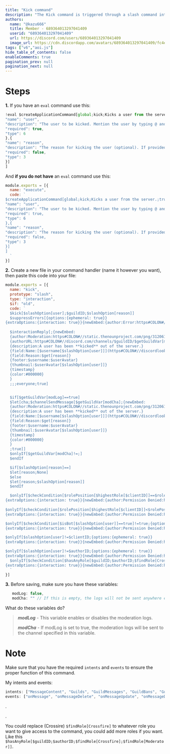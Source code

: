 ```yaml
---
title: "Kick command"
description: "The Kick command is triggered through a slash command interaction. Nothing special, it's just a kick command."
authors:
  name: "@kazu666"
  title: Member - 689364013297041409
  userid: "689364013297041409"
  url: https://discord.com/users/689364013297041409
  image_url: https://cdn.discordapp.com/avatars/689364013297041409/fc4e334a1f8194949082467c960ed308.png
tags: ["v6","aoi.js"]
hide_table_of_contents: false
enableComments: true
pagination_prev: null
pagination_next: null
---
```


# Steps
**1.** If you have an `eval` command use this:

```js
!eval $createApplicationCommand[global;kick;Kicks a user from the server.;true;slash;[{
"name": "user",
"description": "The user to be kicked. Mention the user by typing @ and selecting them from the list.",
"required": true,
"type": 6
},{
"name": "reason",
"description": "The reason for kicking the user (optional). If provided, it will be displayed in the server log.",
"required": false,
"type": 3
}]
]
```

And **if you do not have** an `eval` command use this:

```js
module.exports = [{
  name: "execute",
  code: `
$createApplicationCommand[global;kick;Kicks a user from the server.;true;slash;[{
"name": "user",
"description": "The user to be kicked. Mention the user by typing @ and selecting them from the list.",
"required": true,
"type": 6
},{
"name": "reason",
"description": "The reason for kicking the user (optional). If provided, it will be displayed in the server log.",
"required": false,
"type": 3
}]
]
  `
}]
```


**2.** Create a new file in your command handler (name it however you want), then paste this code into your file:

```js
module.exports = [{
  name: "kick",
  prototype: "slash",
  type: "interaction",
  $if: "old",
  code: `
  $kick[$slashOption[user];$guildID;$slashOption[reason]]
  $suppressErrors[{options:{ephemeral: true}}
{extraOptions:{interaction: true}}{newEmbed:{author:Error:https#COLON#//static.thenounproject.com/png/3688947-200.png}{description:It seems that there is a problem while executing this command.}{color:#000000}}]
  
  $interactionReply[;{newEmbed:
  {author:Moderation:https#COLON#//static.thenounproject.com/png/3120613-200.png}
  {authorURL:https#COLON#//discord.com/channels/$guildID/$getGuildVar[modCha]/$get[cha]}
  {description:A user has been **kicked** out of the server.}
  {field:Name:[$username[$slashOption[user]]](https#COLON#//discordlookup.mesavirep.xyz/v1/user/$slashOption[user])}
  {field:Reason:$get[reason]}
  {footer:$username:$userAvatar}
  {thumbnail:$userAvatar[$slashOption[user]]}
  {timestamp}
  {color:#000000}
  }
  ;;;everyone;true]


  $if[$getGuildVar[modLog]==true]
  $let[cha;$channelSendMessage[$getGuildVar[modCha];{newEmbed:
  {author:Moderation:https#COLON#//static.thenounproject.com/png/3120613-200.png}
  {description:A user has been **kicked** out of the server.}
  {field:Name:[$username[$slashOption[user]]](https#COLON#//discordlookup.mesavirep.xyz/v1/user/$slashOption[user])}
  {field:Reason:$get[reason]}
  {footer:$username:$userAvatar}
  {thumbnail:$userAvatar[$slashOption[user]]}
  {timestamp}
  {color:#000000}
  }
  ;true]]
  $onlyIf[$getGuildVar[modCha]!=;]
  $endIf

  $if[$slashOption[reason]==]
  $let[reason;None]
  $else
  $let[reason;$slashOption[reason]]
  $endIf

  $onlyIf[$checkCondition[$rolePosition[$highestRole[$clientID]]==$rolePosition[$highestRole[$slashOption[user]]]]!=false;{options:{ephemeral: true}}
{extraOptions:{interaction: true}}{newEmbed:{author:Permission Denied:https#COLON#//static.thenounproject.com/png/3688947-200.png}{description:I cannot kick someone with the same role as mine.}{color:#000000}}]
  
$onlyIf[$checkCondition[$rolePosition[$highestRole[$clientID]]<$rolePosition[$highestRole[$slashOption[user]]]]!=false;{options:{ephemeral: true}}
{extraOptions:{interaction: true}}{newEmbed:{author:Permission Denied:https#COLON#//static.thenounproject.com/png/3688947-200.png}{description:I cannot kick someone with a higher role than mine.}{color:#000000}}]

$onlyIf[$checkCondition[$isBot[$slashOption[user]]==true]!=true;{options:{ephemeral: true}}
{extraOptions:{interaction: true}}{newEmbed:{author:Permission Denied:https#COLON#//static.thenounproject.com/png/3688947-200.png}{description:I am not allowed to kick a bot.}{color:#000000}}]

$onlyIf[$slashOption[user]!=$clientID;{options:{ephemeral: true}}
{extraOptions:{interaction: true}}{newEmbed:{author:Permission Denied:https#COLON#//static.thenounproject.com/png/3688947-200.png}{description:I cannot kick myself.}{color:#000000}}]

$onlyIf[$slashOption[user]!=$authorID;{options:{ephemeral: true}}
{extraOptions:{interaction: true}}{newEmbed:{author:Permission Denied:https#COLON#//static.thenounproject.com/png/3688947-200.png}{description:You cannot kick yourself.}{color:#000000}}]
  $onlyIf[$checkCondition[$hasAnyRole[$guildID;$authorID;$findRole[Crossfire]]==true||$hasPerms[$guildID;$authorID;kickmembers]==true]!=false;{options:{ephemeral: true}}
{extraOptions:{interaction: true}}{newEmbed:{author:Permission Denied:https#COLON#//static.thenounproject.com/png/3688947-200.png}{description:You do not have enough permission to perform this command.}{color:#000000}}]
  `
}]
```

**3.** Before saving, make sure you have these variables:

```js
   modLog: false,
   modCha: "" // If this is empty, the logs will not be sent anywhere even if modLog is enabled, so make sure to fill this out.
```

What do these variables do?

> ***modLog*** - This variable enables or disables the moderation logs.
> 
> ***modCha*** - If modLog is set to true, the moderation logs will be sent to the channel specified in this variable.

# Note
Make sure that you have the required `intents` and `events` to ensure the proper function of this command.

My intents and events:
```js
intents: ["MessageContent", "Guilds", "GuildMessages", "GuildBans", "GuildWebhooks", "GuildPresences", "DirectMessages", "GuildMembers"],
events: ["onMessage", "onMessageDelete", "onMessageUpdate", "onMessageDeleteBulk", "onInteractionCreate", "onGuildJoin", "onJoin"]
```
.

.

You could replace (Crossire) `$findRole[Crossfire]` to whatever role you want to give access to the command, you could add more roles if you want. Like this `$hasAnyRole[$guildID;$authorID;$findRole[Crossfire];$findRole[Moderator]]`.